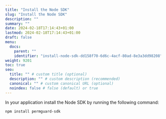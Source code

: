 ```yaml
---
title: "Install the Node SDK"
slug: "Install the Node SDK"
description: ""
summary: ""
date: 2024-02-18T17:14:43+01:00
lastmod: 2024-02-18T17:14:43+01:00
draft: false
menu:
  docs:
    parent: ""
    identifier: "install-node-sdk-dd158f70-6d6c-4acf-80ad-8e3a3dd98208"
weight: 9201
toc: true
seo:
  title: "" # custom title (optional)
  description: "" # custom description (recommended)
  canonical: "" # custom canonical URL (optional)
  noindex: false # false (default) or true
---
```


In your application install the Node SDK by running the following command:

```shell
npm install permguard-sdk
```
